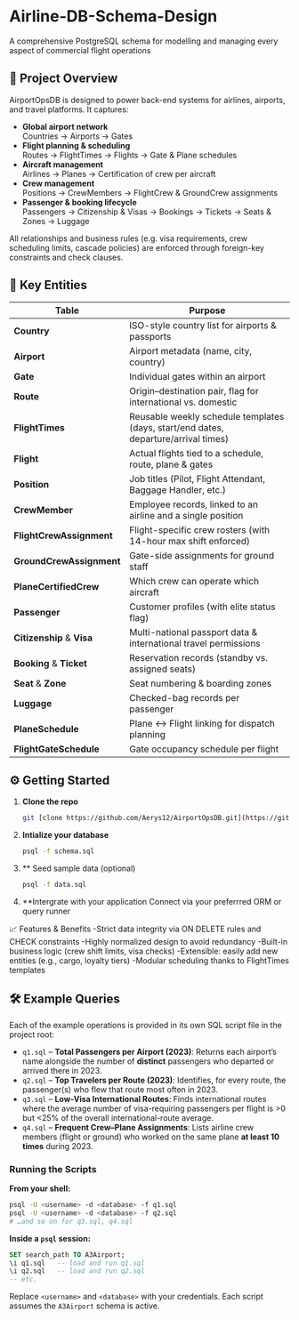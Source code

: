 # Airline-DB-Schema-Design
A comprehensive PostgreSQL schema for modelling and managing every aspect of commercial flight operations
## 🚀 Project Overview

AirportOpsDB is designed to power back-end systems for airlines, airports, and travel platforms. It captures:

- **Global airport network**  
  Countries → Airports → Gates  
- **Flight planning & scheduling**  
  Routes → FlightTimes → Flights → Gate & Plane schedules  
- **Aircraft management**  
  Airlines → Planes → Certification of crew per aircraft  
- **Crew management**  
  Positions → CrewMembers → FlightCrew & GroundCrew assignments  
- **Passenger & booking lifecycle**  
  Passengers → Citizenship & Visas → Bookings → Tickets → Seats & Zones → Luggage  

All relationships and business rules (e.g. visa requirements, crew scheduling limits, cascade policies) are enforced through foreign-key constraints and check clauses.

## 🔑 Key Entities

| Table                        | Purpose                                                                                  |
|------------------------------|------------------------------------------------------------------------------------------|
| **Country**                  | ISO-style country list for airports & passports                                          |
| **Airport**                  | Airport metadata (name, city, country)                                                   |
| **Gate**                     | Individual gates within an airport                                                       |
| **Route**                    | Origin–destination pair, flag for international vs. domestic                              |
| **FlightTimes**              | Reusable weekly schedule templates (days, start/end dates, departure/arrival times)       |
| **Flight**                   | Actual flights tied to a schedule, route, plane & gates                                  |
| **Position**                 | Job titles (Pilot, Flight Attendant, Baggage Handler, etc.)                              |
| **CrewMember**               | Employee records, linked to an airline and a single position                             |
| **FlightCrewAssignment**     | Flight-specific crew rosters (with 14-hour max shift enforced)                           |
| **GroundCrewAssignment**     | Gate-side assignments for ground staff                                                  |
| **PlaneCertifiedCrew**       | Which crew can operate which aircraft                                                    |
| **Passenger**                | Customer profiles (with elite status flag)                                              |
| **Citizenship** & **Visa**   | Multi-national passport data & international travel permissions                          |
| **Booking** & **Ticket**     | Reservation records (standby vs. assigned seats)                                         |
| **Seat** & **Zone**          | Seat numbering & boarding zones                                                          |
| **Luggage**                  | Checked-bag records per passenger                                                        |
| **PlaneSchedule**            | Plane ↔ Flight linking for dispatch planning                                             |
| **FlightGateSchedule**       | Gate occupancy schedule per flight                                                       |

## ⚙️ Getting Started

1. **Clone the repo**  
   ```bash
   git [clone https://github.com/Aerys12/AirportOpsDB.git](https://github.com/Aerys12/Airline-DB-Schema-Design.git)
2. **Intialize your database**
   ```bash
   psql -f schema.sql
3. ** Seed sample data (optional)
   ```bash
   psql -f data.sql
4. **Intergrate with your application
   Connect via your preferrred ORM or query runner

📈 Features & Benefits
-Strict data integrity via ON DELETE rules and CHECK constraints
-Highly normalized design to avoid redundancy
-Built-in business logic (crew shift limits, visa checks)
-Extensible: easily add new entities (e.g., cargo, loyalty tiers)
-Modular scheduling thanks to FlightTimes templates

## 🛠️ Example Queries

Each of the example operations is provided in its own SQL script file in the project root:

- `q1.sql` – **Total Passengers per Airport (2023)**: Returns each airport’s name alongside the number of **distinct** passengers who departed or arrived there in 2023.
- `q2.sql` – **Top Travelers per Route (2023)**: Identifies, for every route, the passenger(s) who flew that route most often in 2023.
- `q3.sql` – **Low-Visa International Routes**: Finds international routes where the average number of visa-requiring passengers per flight is >0 but <25% of the overall international-route average.
- `q4.sql` – **Frequent Crew–Plane Assignments**: Lists airline crew members (flight or ground) who worked on the same plane **at least 10 times** during 2023.

### Running the Scripts

**From your shell:**
```bash
psql -U <username> -d <database> -f q1.sql
psql -U <username> -d <database> -f q2.sql
# …and so on for q3.sql, q4.sql
```

**Inside a `psql` session:**
```sql
SET search_path TO A3Airport;
\i q1.sql   -- load and run q1.sql
\i q2.sql   -- load and run q2.sql
-- etc.
```

Replace `<username>` and `<database>` with your credentials. Each script assumes the `A3Airport` schema is active.


